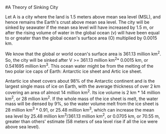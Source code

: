 #A Theory of Sinking City 

Let A is a city where the land is 1.5 meters above mean sea level (MSL), and hence remains the Earth's crust above mean sea level. The city will be sinked by seawater if the mean sea level will have increased by 1.5 m, or after the rising volume of water in the global ocean (v) will have been equal to or greater than the global ocean's surface area (O) multiplied by 0.0015 km.

We know that the global or world ocean's surface area is 361.13 million km<sup>2</sup>. So, the city will be sinked after V >= 361.13 million km<sup>2</sup>* 0.0015 km, or 0.541695 million km<sup>3</sup>. This ocean water might be from the melting of the two polar ice caps of Earth: Antarctic ice sheet and Artic ice sheet.

Antartic ice sheet covers about 98% of the Antarctic continent and is the largest single mass of ice on Earth, with the average thickness of over 2 km covering an area of almost 14 million km<sup>2</sup>. Its ice volume is 2 km * 14 million km<sup>2</sup>, or 28 mllion km<sup>2</sup>. If the whole mass of the ice sheet is melt, the water mass will be densed by 9%, so the water volume melt from the ice sheet is 28 million km<sup>3</sup> * 0.91, or 25.48 million km<sup>3</sup>, which can increase the mean sea level by 25.48 million km<sup>3</sup>/361.13 million km<sup>2</sup>, or 0.0705 km, or 70.55 m, greater than others' estimate (58 meters of sea level rise if all the ice were above sea level).    
  
